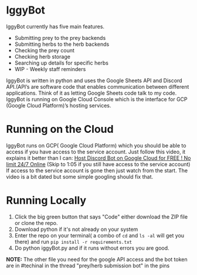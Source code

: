 # IggyBot
IggyBot currently has five main features.
- Submitting prey to the prey backends
- Submitting herbs to the herb backends
- Checking the prey count
- Checking herb storage
- Searching up details for specific herbs
- WIP - Weekly staff reminders

IggyBot is written in python and uses the Google Sheets API and Discord API.(API’s are software code that enables communication between different applications. Think of it as letting Google Sheets code talk to my code. IggyBot is running on Google Cloud Console which is the interface for GCP (Google Cloud Platform)’s hosting services. 

# Running on the Cloud
IggyBot runs on GCP( Google Cloud Platform) which you should be able to access if you have access to the service account. Just follow this video, it explains it better than I can: [Host Discord Bot on Google Cloud for FREE ! No limit 24/7 Online](https://www.youtube.com/watch?v=RfJUm-LKNBw&list=WL&index=8) (Skip to 1:05 if you still have access to the service account)
If access to the service account is gone then just watch from the start. The video is a bit dated but some simple googling should fix that.


# Running Locally 
1. Click the big green button that says "Code" either download the ZIP file or clone the repo. 
2. Download python if it's not already on your system
3. Enter the repo on your terminal( a combo of `cd` and `ls -al` will get you there) and run `pip install -r requirements.txt`
5. Do python iggyBot.py and if it runs without errors you are good.
  
**NOTE:** The other file you need for the google API access and the bot token are in #techinal in the thread "prey/herb submission bot" in the pins
